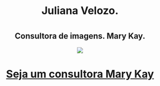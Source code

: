 <html>
<head>
		<meta name="viewport" content="width=device-width, initial-scale=1">
        <meta name="viewport" content="height=device-height, initial-scale=1">
        <header class="Menu principal">
        	<div>
        	</div>
        </header>
	<background color="Pink"><font size 5>
	<center>
	<h1>Juliana Velozo.<h1>
	<h2>Consultora de imagens. Mary Kay.</h2>
	<img src="https://logospng.org/download/mary-kay/logo-mary-kay-1536.png">
	<a href="https://api.whatsapp.com/send?phone=55_61_99566657" ><h1>Seja um consultora Mary Kay</h1><A>
